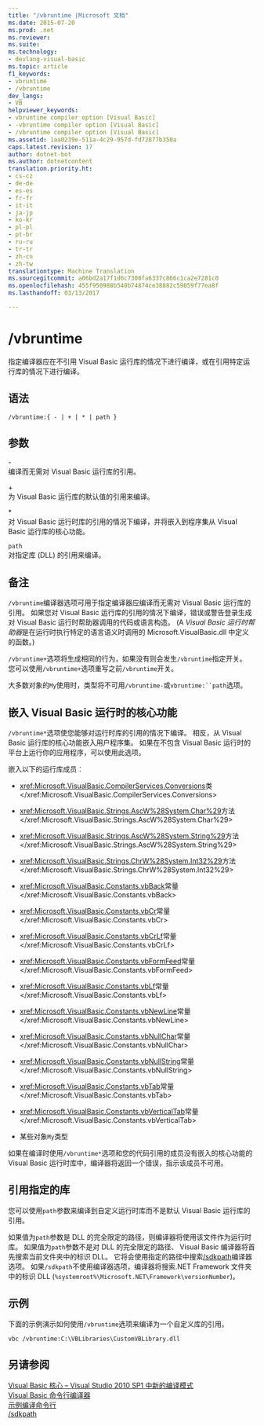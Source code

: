 ```yaml
---
title: "/vbruntime |Microsoft 文档"
ms.date: 2015-07-20
ms.prod: .net
ms.reviewer: 
ms.suite: 
ms.technology:
- devlang-visual-basic
ms.topic: article
f1_keywords:
- vbruntime
- /vbruntime
dev_langs:
- VB
helpviewer_keywords:
- vbruntime compiler option [Visual Basic]
- -vbruntime compiler option [Visual Basic]
- /vbruntime compiler option [Visual Basic]
ms.assetid: 1aa0239e-511a-4c29-957d-fd72877b350a
caps.latest.revision: 17
author: dotnet-bot
ms.author: dotnetcontent
translation.priority.ht:
- cs-cz
- de-de
- es-es
- fr-fr
- it-it
- ja-jp
- ko-kr
- pl-pl
- pt-br
- ru-ru
- tr-tr
- zh-cn
- zh-tw
translationtype: Machine Translation
ms.sourcegitcommit: a06bd2a17f1d6c7308fa6337c866c1ca2e7281c0
ms.openlocfilehash: 455f950988b540b74874ce38882c59059f77ea8f
ms.lasthandoff: 03/13/2017

---
```

# <a name="vbruntime"></a>/vbruntime
指定编译器应在不引用 Visual Basic 运行库的情况下进行编译，或在引用特定运行库的情况下进行编译。  
  
## <a name="syntax"></a>语法  
  
```  
/vbruntime:{ - | + | * | path }  
```  
  
## <a name="arguments"></a>参数  
 \-  
 编译而无需对 Visual Basic 运行库的引用。  
  
 \+  
 为 Visual Basic 运行库的默认值的引用来编译。  
  
 \*  
 对 Visual Basic 运行时库的引用的情况下编译，并将嵌入到程序集从 Visual Basic 运行库的核心功能。  
  
 `path`  
 对指定库 (DLL) 的引用来编译。  
  
## <a name="remarks"></a>备注  
 `/vbruntime`编译器选项可用于指定编译器应编译而无需对 Visual Basic 运行库的引用。 如果您对 Visual Basic 运行库的引用的情况下编译，错误或警告登录生成对 Visual Basic 运行时帮助器调用的代码或语言构造。 (A *Visual Basic 运行时帮助器*是在运行时执行特定的语言语义时调用的 Microsoft.VisualBasic.dll 中定义的函数。)  
  
 `/vbruntime+`选项将生成相同的行为，如果没有则会发生`/vbruntime`指定开关。 您可以使用`/vbruntime+`选项重写之前`/vbruntime`开关。  
  
 大多数对象的`My`使用时，类型将不可用`/vbruntime-`或`vbruntime:``path`选项。  
  
## <a name="embedding-visual-basic-runtime-core-functionality"></a>嵌入 Visual Basic 运行时的核心功能  
 `/vbruntime*`选项使您能够对运行时库的引用的情况下编译。 相反，从 Visual Basic 运行库的核心功能嵌入用户程序集。 如果在不包含 Visual Basic 运行时的平台上运行你的应用程序，可以使用此选项。  
  
 嵌入以下的运行库成员︰  
  
-   <xref:Microsoft.VisualBasic.CompilerServices.Conversions>类</xref:Microsoft.VisualBasic.CompilerServices.Conversions>  
  
-   <xref:Microsoft.VisualBasic.Strings.AscW%28System.Char%29>方法</xref:Microsoft.VisualBasic.Strings.AscW%28System.Char%29>  
  
-   <xref:Microsoft.VisualBasic.Strings.AscW%28System.String%29>方法</xref:Microsoft.VisualBasic.Strings.AscW%28System.String%29>  
  
-   <xref:Microsoft.VisualBasic.Strings.ChrW%28System.Int32%29>方法</xref:Microsoft.VisualBasic.Strings.ChrW%28System.Int32%29>  
  
-   <xref:Microsoft.VisualBasic.Constants.vbBack>常量</xref:Microsoft.VisualBasic.Constants.vbBack>  
  
-   <xref:Microsoft.VisualBasic.Constants.vbCr>常量</xref:Microsoft.VisualBasic.Constants.vbCr>  
  
-   <xref:Microsoft.VisualBasic.Constants.vbCrLf>常量</xref:Microsoft.VisualBasic.Constants.vbCrLf>  
  
-   <xref:Microsoft.VisualBasic.Constants.vbFormFeed>常量</xref:Microsoft.VisualBasic.Constants.vbFormFeed>  
  
-   <xref:Microsoft.VisualBasic.Constants.vbLf>常量</xref:Microsoft.VisualBasic.Constants.vbLf>  
  
-   <xref:Microsoft.VisualBasic.Constants.vbNewLine>常量</xref:Microsoft.VisualBasic.Constants.vbNewLine>  
  
-   <xref:Microsoft.VisualBasic.Constants.vbNullChar>常量</xref:Microsoft.VisualBasic.Constants.vbNullChar>  
  
-   <xref:Microsoft.VisualBasic.Constants.vbNullString>常量</xref:Microsoft.VisualBasic.Constants.vbNullString>  
  
-   <xref:Microsoft.VisualBasic.Constants.vbTab>常量</xref:Microsoft.VisualBasic.Constants.vbTab>  
  
-   <xref:Microsoft.VisualBasic.Constants.vbVerticalTab>常量</xref:Microsoft.VisualBasic.Constants.vbVerticalTab>  
  
-   某些对象`My`类型  
  
 如果在编译时使用`/vbruntime*`选项和您的代码引用的成员没有嵌入的核心功能的 Visual Basic 运行时库中，编译器将返回一个错误，指示该成员不可用。  
  
## <a name="referencing-a-specified-library"></a>引用指定的库  
 您可以使用`path`参数来编译到自定义运行时库而不是默认 Visual Basic 运行库的引用。  
  
 如果值为`path`参数是 DLL 的完全限定的路径，则编译器将使用该文件作为运行时库。 如果值为`path`参数不是对 DLL 的完全限定的路径、 Visual Basic 编译器将首先搜索当前文件夹中的标识 DLL。 它将会使用指定的路径中搜索[/sdkpath](../../../visual-basic/reference/command-line-compiler/sdkpath.md)编译器选项。 如果`/sdkpath`不使用编译器选项，编译器将搜索.NET Framework 文件夹中的标识 DLL (`%systemroot%\Microsoft.NET\Framework\versionNumber`)。  
  
## <a name="example"></a>示例  
 下面的示例演示如何使用`/vbruntime`选项来编译为一个自定义库的引用。  
  
```  
vbc /vbruntime:C:\VBLibraries\CustomVBLibrary.dll  
```  
  
## <a name="see-also"></a>另请参阅  
 [Visual Basic 核心 – Visual Studio 2010 SP1 中新的编译模式](http://blogs.msdn.com/b/vbteam/archive/2011/01/10/vb-core-new-compilation-mode-in-visual-studio-2010-sp1.aspx)   
 [Visual Basic 命令行编译器](../../../visual-basic/reference/command-line-compiler/index.md)   
 [示例编译命令行](../../../visual-basic/reference/command-line-compiler/sample-compilation-command-lines.md)   
 [/sdkpath](../../../visual-basic/reference/command-line-compiler/sdkpath.md)
